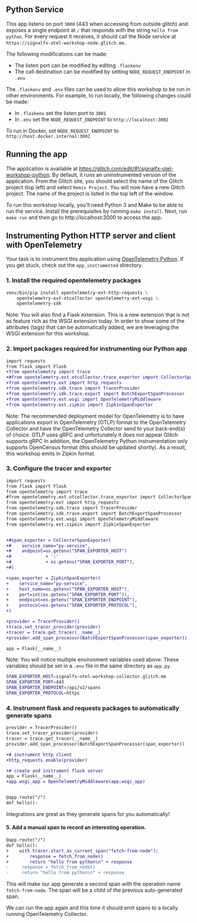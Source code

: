 ## Python Service

This app listens on port `3000` (443 when accessing from outside glitch) and
exposes a single endpoint at `/` that responds with the string `hello from
python`. For every request it receives, it should call the Node service at
`https://signalfx-otel-workshop-node.glitch.me`.

The following modifications can be made:

* The listen port can be modified by editing `.flaskenv`
* The call destination can be modified by setting  `NODE_REQUEST_ENDPOINT` in `.env`

The `.flaskenv` and `.env` files can be used to allow this workshop to be run
in other environments. For example, to run locally, the following changes could
be made:

* In `.flaskenv` set the listen port to `3001`
* In `.env` set the `NODE_REQUEST_ENDPOINT` to `http://localhost:3002`

To run in Docker, set `NODE_REQUEST_ENDPOINT` to `http://host.docker.internal:3002`

## Running the app

The application is available at
https://glitch.com/edit/#!/signalfx-otel-workshop-python. By default, it runs
an uninstrumented version of the application. From the Glitch site, you
should select the name of the Glitch project (top left) and select `Remix
Project`. You will now have a new Glitch project. The name of the project is
listed in the top left of the window.

To run this workshop locally, you'll need Python 3 and Make to be able to run
the service. Install the prerequisites by running `make install`. Next, run
`make run` and then go to http://localhost:3000 to access the app.

## Instrumenting Python HTTP server and client with OpenTelemetry

Your task is to instrument this application using [OpenTelemetry
Python](https://github.com/open-telemetry/opentelemetry-python). If you get
stuck, check out the `app_instrumented` directory.

### 1. Install the required opentelemetry packages

```bash
venv/bin/pip install opentelemetry-ext-http-requests \
    opentelemetry-ext-otcollector opentelemetry-ext-wsgi \
    opentelemetry-sdk
```

Note: You will also find a Flask extension. This is a new extension that is not
as feature rich as the WSGI extension today. In order to show some of the
attributes (tags) that can be automatically added, we are leveraging the WSGI
extension for this workshop.

### 2. Import packages required for instrumenting our Python app

```diff
import requests
from flask import Flask
+from opentelemetry import trace
+#from opentelemetry.ext.otcollector.trace_exporter import CollectorSpanExporter
+from opentelemetry.ext import http_requests
+from opentelemetry.sdk.trace import TracerProvider
+from opentelemetry.sdk.trace.export import BatchExportSpanProcessor
+from opentelemetry.ext.wsgi import OpenTelemetryMiddleware
+from opentelemetry.ext.zipkin import ZipkinSpanExporter
```

Note: The recommended deployment model for OpenTelemetry is to have
applications export in OpenTelemetry (OTLP) format to the OpenTelemetry
Collector and have the OpenTelemetry Collector send to your back-end(s) of
choice. OTLP uses gRPC and unfortunately it does not appear Glitch supports
gRPC In addition, the OpenTelemetry Python instrumentation only supports
OpenCensus format (this should be updated shortly). As a result, this workshop
emits in Zipkin format.

### 3. Configure the tracer and exporter

```diff
import requests
from flask import Flask
from opentelemetry import trace
#from opentelemetry.ext.otcollector.trace_exporter import CollectorSpanExporter
from opentelemetry.ext import http_requests
from opentelemetry.sdk.trace import TracerProvider
from opentelemetry.sdk.trace.export import BatchExportSpanProcessor
from opentelemetry.ext.wsgi import OpenTelemetryMiddleware
from opentelemetry.ext.zipkin import ZipkinSpanExporter


+#span_exporter = CollectorSpanExporter(
+#    service_name="py-service",
+#    endpoint=os.getenv("SPAN_EXPORTER_HOST")
+#             + ':'
+#             + os.getenv("SPAN_EXPORTER_PORT"),
+#)

+span_exporter = ZipkinSpanExporter(
+    service_name="py-service",
+    host_name=os.getenv("SPAN_EXPORTER_HOST"),
+    port=int(os.getenv("SPAN_EXPORTER_PORT")),
+    endpoint=os.getenv("SPAN_EXPORTER_ENDPOINT"),
+    protocol=os.getenv("SPAN_EXPORTER_PROTOCOL"),
+)

+provider = TracerProvider()
+trace.set_tracer_provider(provider)
+tracer = trace.get_tracer(__name__)
+provider.add_span_processor(BatchExportSpanProcessor(span_exporter))

app = Flask(__name__)
```

Note: You will notice multiple environment variables used above. These
variables should be set in a `.env` file in the same directory as `app.py`.

```bash
SPAN_EXPORTER_HOST=signalfx-otel-workshop-collector.glitch.me
SPAN_EXPORTER_PORT=443
SPAN_EXPORTER_ENDPOINT=/api/v2/spans
SPAN_EXPORTER_PROTOCOL=https
```

### 4. Instrument flask and requests packages to automatically generate spans

```diff
provider = TracerProvider()
trace.set_tracer_provider(provider)
tracer = trace.get_tracer(__name__)
provider.add_span_processor(BatchExportSpanProcessor(span_exporter))

+# instrument http client
+http_requests.enable(provider)

+# create and instrument flask server
app = Flask(__name__)
+app.wsgi_app = OpenTelemetryMiddleware(app.wsgi_app)


@app.route("/")
def hello():
```

Integrations are great as they generate spans for you automatically!

#### 5. Add a manual span to record an interesting operation.

```diff
@app.route("/")
def hello():
+    with tracer.start_as_current_span("fetch-from-node"):
+        response = fetch_from_node()
+        return "hello from python\n" + response
-     response = fetch_from_node()
-     return "hello from python\n" + response
```

This will make our app generate a second span with the operation name
`fetch-from-node`. The span will be a child of the previous auto-generated
span.

We can run the app again and this time it should emit spans to a locally
running OpenTelemetry Collector.
